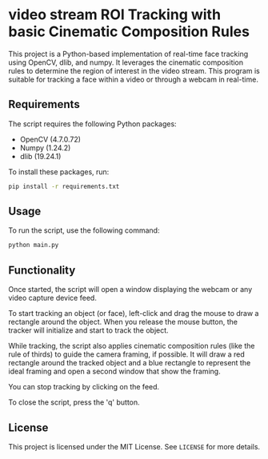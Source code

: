 # video stream ROI Tracking with basic Cinematic Composition Rules

This project is a Python-based implementation of real-time face tracking using OpenCV, dlib, and numpy. It leverages the cinematic composition rules to determine the region of interest in the video stream. This program is suitable for tracking a face within a video or through a webcam in real-time.

## Requirements

The script requires the following Python packages:

- OpenCV (4.7.0.72)
- Numpy (1.24.2)
- dlib (19.24.1)

To install these packages, run:

```bash
pip install -r requirements.txt
```

## Usage

To run the script, use the following command:

```bash
python main.py
```

## Functionality

Once started, the script will open a window displaying the webcam or any video capture device feed. 

To start tracking an object (or face), left-click and drag the mouse to draw a rectangle around the object. When you release the mouse button, the tracker will initialize and start to track the object. 

While tracking, the script also applies cinematic composition rules (like the rule of thirds) to guide the camera framing, if possible. It will draw a red rectangle around the tracked object and a blue rectangle to represent the ideal framing and open a second window that show the framing.

You can stop tracking by clicking on the feed.

To close the script, press the 'q' button.

## License

This project is licensed under the MIT License. See `LICENSE` for more details.
